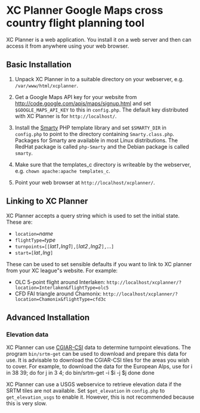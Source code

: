 XC Planner Google Maps cross country flight planning tool
=========================================================

XC Planner is a web application.  You install it on a web server and then can access it from anywhere using your web browser.


Basic Installation
------------------

1. Unpack XC Planner in to a suitable directory on your webserver, e.g. `/var/www/html/xcplanner`.

2. Get a Google Maps API key for your website from http://code.google.com/apis/maps/signup.html and set `$GOOGLE_MAPS_API_KEY` to this in `config.php`.  The default key distributed with XC Planner is for `http://localhost/`.

3. Install the [Smarty](http://www.smarty.net/) PHP template library and set `$SMARTY_DIR` in `config.php` to point to the directory containing `Smarty.class.php`.  Packages for Smarty are available in most Linux distributions. The RedHat package is called `php-Smarty` and the Debian package is called `smarty`.

4. Make sure that the templates_c directory is writeable by the webserver, e.g. `chown apache:apache templates_c`.

5. Point your web browser at `http://localhost/xcplanner/`.


Linking to XC Planner
---------------------

XC Planner accepts a query string which is used to set the initial state.  These are:

* `location=`_name_
* `flightType=`_type_
* `turnpoints=[[`_lat1_`,`_lng1_`],[`_lat2_`,`_lng2_`],`...`]`
* `start=[`_lat_`,`_lng_`]`

These can be used to set sensible defaults if you want to link to XC planner from your XC league&quot;s website.  For example:

* OLC 5-point flight around Interlaken: `http://localhost/xcplanner/?location=Interlaken&flightType=olc5`
* CFD FAI triangle around Chamonix: `http://localhost/xcplanner/?location=Chamonix&flightType=cfd3c`


Advanced Installation
---------------------

### Elevation data ###

XC Planner can use [CGIAR-CSI](http://srtm.csi.cgiar.org/) data to determine turnpoint elevations.  The program `bin/srtm-get` can be used to download and prepare this data for use.  It is advisable to download the CGIAR-CSI tiles for the areas you wish to cover. For example, to download the data for the European Alps, use
	for i in 38 39; do
		for j in 3 4; do
			bin/srtm-get -i $i -j $j
		done
	done

XC Planner can use a USGS webservice to retrieve elevation data if the SRTM tiles are not available.  Set `$get_elevation` in `config.php` to `get_elevation_usgs` to enable it.  However, this is not recommended because this is very slow.
